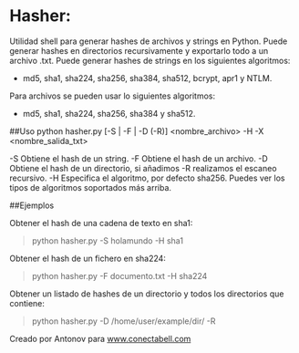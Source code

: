 # Hasher:
Utilidad shell para generar hashes de archivos y strings en Python.
Puede generar hashes en directorios recursivamente y exportarlo todo a un archivo .txt. 
Puede generar hashes de strings en los siguientes algoritmos:
  - md5, sha1, sha224, sha256, sha384, sha512, bcrypt, apr1 y NTLM. 

Para archivos se pueden usar lo siguientes algoritmos: 
  - md5, sha1, sha224, sha256, sha384 y sha512.

##Uso
python hasher.py [-S | -F | -D (-R)] <nombre_archivo> -H <algoritmo> -X <nombre_salida_txt>

-S Obtiene el hash de un string.
-F Obtiene el hash de un archivo.
-D Obtiene el hash de un directorio, si añadimos -R realizamos el escaneo recursivo.
-H Especifica el algoritmo, por defecto sha256. Puedes ver los tipos de algoritmos soportados más arriba.

##Ejemplos

Obtener el hash de una cadena de texto en sha1:
  >python hasher.py -S holamundo -H sha1

Obtener el hash de un fichero en sha224:
  >python hasher.py -F documento.txt -H sha224

Obtener un listado de hashes de un directorio y todos los directorios que contiene:
  >python hasher.py -D /home/user/example/dir/ -R

Creado por Antonov para www.conectabell.com
